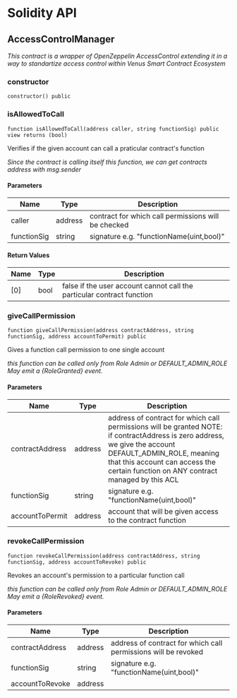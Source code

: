 # Solidity API

## AccessControlManager

_This contract is a wrapper of OpenZeppelin AccessControl
	extending it in a way to standartize access control
	within Venus Smart Contract Ecosystem_

### constructor

```solidity
constructor() public
```

### isAllowedToCall

```solidity
function isAllowedToCall(address caller, string functionSig) public view returns (bool)
```

Verifies if the given account can call a praticular contract's function

_Since the contract is calling itself this function, we can get contracts address with msg.sender_

#### Parameters

| Name | Type | Description |
| ---- | ---- | ----------- |
| caller | address | contract for which call permissions will be checked |
| functionSig | string | signature e.g. "functionName(uint,bool)" |

#### Return Values

| Name | Type | Description |
| ---- | ---- | ----------- |
| [0] | bool | false if the user account cannot call the particular contract function |

### giveCallPermission

```solidity
function giveCallPermission(address contractAddress, string functionSig, address accountToPermit) public
```

Gives a function call permission to one single account

_this function can be called only from Role Admin or DEFAULT_ADMIN_ROLE
		May emit a {RoleGranted} event._

#### Parameters

| Name | Type | Description |
| ---- | ---- | ----------- |
| contractAddress | address | address of contract for which call permissions will be granted NOTE: if contractAddress is zero address, we give the account DEFAULT_ADMIN_ROLE,      meaning that this account can access the certain function on ANY contract managed by this ACL |
| functionSig | string | signature e.g. "functionName(uint,bool)" |
| accountToPermit | address | account that will be given access to the contract function |

### revokeCallPermission

```solidity
function revokeCallPermission(address contractAddress, string functionSig, address accountToRevoke) public
```

Revokes an account's permission to a particular function call

_this function can be called only from Role Admin or DEFAULT_ADMIN_ROLE
		May emit a {RoleRevoked} event._

#### Parameters

| Name | Type | Description |
| ---- | ---- | ----------- |
| contractAddress | address | address of contract for which call permissions will be revoked |
| functionSig | string | signature e.g. "functionName(uint,bool)" |
| accountToRevoke | address |  |

